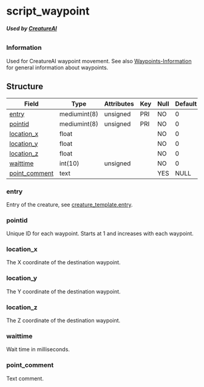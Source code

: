 # script\_waypoint

###### **Used by [CreatureAI](https://gitlab.com/opfesoft/sol/-/blob/master/src/server/game/AI/ScriptedAI/ScriptedCreature.h#L159)**

### Information

Used for CreatureAI waypoint movement. See also [Waypoints-Information](../../misc/Waypoints-Information.md) for general information about waypoints.

## Structure

| Field                            | Type         | Attributes | Key | Null | Default |
|----------------------------------|--------------|------------|-----|------|---------|
| [entry](creature_template.md#entry) | mediumint(8) | unsigned   | PRI | NO   | 0       |
| [pointid](#pointid)              | mediumint(8) | unsigned   | PRI | NO   | 0       |
| [location_x](#location_x)        | float        |            |     | NO   | 0       |
| [location_y](#location_y)        | float        |            |     | NO   | 0       |
| [location_z](#location_z)        | float        |            |     | NO   | 0       |
| [waittime](#waittime)            | int(10)      | unsigned   |     | NO   | 0       |
| [point_comment](#point_comment)  | text         |            |     | YES  | NULL    |

### entry

Entry of the creature, see [creature\_template.entry](creature_template.md#entry).

### pointid

Unique ID for each waypoint. Starts at 1 and increases with each waypoint.

### location\_x

The X coordinate of the destination waypoint.

### location\_y

The Y coordinate of the destination waypoint.

### location\_z

The Z coordinate of the destination waypoint.

### waittime

Wait time in milliseconds.

### point\_comment

Text comment.

